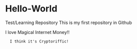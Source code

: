 # Hello-World
Test/Learning Repository
This is my first repository in Github


I love Magical Internet Money!!


      I think it's Cryptoriffic!
